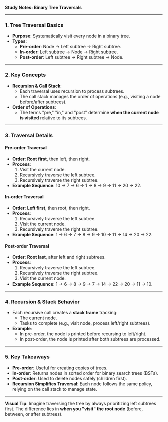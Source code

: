 **Study Notes: Binary Tree Traversals**

---

### **1. Tree Traversal Basics**
- **Purpose**: Systematically visit every node in a binary tree.
- **Types**:  
  - **Pre-order**: Node → Left subtree → Right subtree.  
  - **In-order**: Left subtree → Node → Right subtree.  
  - **Post-order**: Left subtree → Right subtree → Node.  

---

### **2. Key Concepts**
- **Recursion & Call Stack**:  
  - Each traversal uses recursion to process subtrees.  
  - The call stack manages the order of operations (e.g., visiting a node before/after subtrees).  
- **Order of Operations**:  
  - The terms "pre," "in," and "post" determine **when the current node is visited** relative to its subtrees.  

---

### **3. Traversal Details**
#### **Pre-order Traversal**  
- **Order**: **Root first**, then left, then right.  
- **Process**:  
  1. Visit the current node.  
  2. Recursively traverse the left subtree.  
  3. Recursively traverse the right subtree.  
- **Example Sequence**: 10 → 7 → 6 → 1 → 8 → 9 → 11 → 20 → 22.  

#### **In-order Traversal**  
- **Order**: **Left first**, then root, then right.  
- **Process**:  
  1. Recursively traverse the left subtree.  
  2. Visit the current node.  
  3. Recursively traverse the right subtree.  
- **Example Sequence**: 1 → 6 → 7 → 8 → 9 → 10 → 11 → 14 → 20 → 22.  

#### **Post-order Traversal**  
- **Order**: **Root last**, after left and right subtrees.  
- **Process**:  
  1. Recursively traverse the left subtree.  
  2. Recursively traverse the right subtree.  
  3. Visit the current node.  
- **Example Sequence**: 1 → 6 → 8 → 9 → 7 → 14 → 22 → 20 → 11 → 10.  

---

### **4. Recursion & Stack Behavior**  
- Each recursive call creates a **stack frame** tracking:  
  - The current node.  
  - Tasks to complete (e.g., visit node, process left/right subtrees).  
- **Example**:  
  - In pre-order, the node is printed before recursing to left/right.  
  - In post-order, the node is printed after both subtrees are processed.  

---

### **5. Key Takeaways**  
- **Pre-order**: Useful for creating copies of trees.  
- **In-order**: Returns nodes in sorted order for binary search trees (BSTs).  
- **Post-order**: Used to delete nodes safely (children first).  
- **Recursion Simplifies Traversal**: Each node follows the same policy, relying on the call stack to manage state.  

--- 

**Visual Tip**: Imagine traversing the tree by always prioritizing left subtrees first. The difference lies in **when you "visit" the root node** (before, between, or after subtrees).